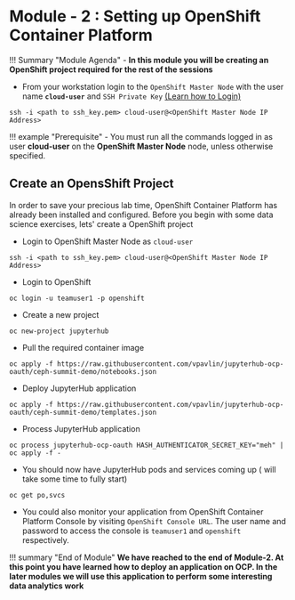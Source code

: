 # Module - 2 : Setting up OpenShift Container Platform

!!! Summary "Module Agenda"
    - **In this module you will be creating an OpenShift project required for the rest of the sessions**

- From your workstation login to the ``OpenShift Master Node`` with the user name **``cloud-user``** and ``SSH Private Key`` [(Learn how to Login)](https://ksingh7.github.io/data-show/#accessing-the-lab)

```
ssh -i <path to ssh_key.pem> cloud-user@<OpenShift Master Node IP Address>
```  

!!! example "Prerequisite"
    - You must run all the commands logged in as user **cloud-user** on the **OpenShift Master Node** node, unless otherwise specified. 

## Create an OpensShift Project

In order to save your precious lab time, OpenShift Container Platform has already been installed and configured. Before you begin with some data science exercises, lets' create a OpenShift project

- Login to OpenShift Master Node as ``cloud-user``

```
ssh -i <path to ssh_key.pem> cloud-user@<OpenShift Master Node IP Address>
```

- Login to OpenShift

```
oc login -u teamuser1 -p openshift
```

- Create a new project

```
oc new-project jupyterhub
```

- Pull the required container image

```
oc apply -f https://raw.githubusercontent.com/vpavlin/jupyterhub-ocp-oauth/ceph-summit-demo/notebooks.json
```

- Deploy JupyterHub application

```
oc apply -f https://raw.githubusercontent.com/vpavlin/jupyterhub-ocp-oauth/ceph-summit-demo/templates.json
```

- Process JupyterHub application

```
oc process jupyterhub-ocp-oauth HASH_AUTHENTICATOR_SECRET_KEY="meh" | oc apply -f -
```

- You should now have JupyterHub pods and services coming up ( will take some time to fully start)
```
oc get po,svcs
```

- You could also monitor your application from OpenShift Container Platform Console by visiting ``OpenShift Console URL``. The user name and password to access the console is ``teamuser1`` and ``openshift`` respectively.

!!! summary "End of Module"
    **We have reached to the end of Module-2. At this point you have learned how to deploy an application on OCP. In the later modules we will use this application to perform some interesting data analytics work**
